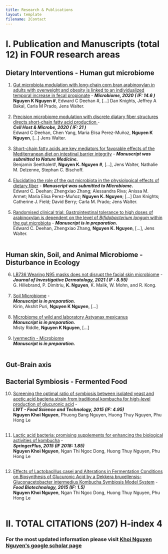 ```yaml
---
title: Research & Publications
layout: template
filename: 2Contact
--- 
```


# I.  Publication and Manuscripts (total 12) in FOUR research areas 

## Dietary Interventions - Human gut microbiome

1.    [Gut microbiota modulation with long-chain corn bran arabinoxylan in adults with overweight and obesity is linked to an individualized temporal increase in fecal propionate](https://microbiomejournal.biomedcentral.com/articles/10.1186/s40168-020-00887-w) - _**Microbiome, 2020 ( IF: 14.6 )**_ <br>
**Nguyen K Nguyen #**, Edward C Deehan #, [...] Dan Knights, Jeffrey A Bakal, Carla M Prado, Jens Walter.
<br /> <br /> 
2.    [Precision microbiome modulation with discrete diatary fiber structures directs short-chain fatty acid production ](https://www.cell.com/cell-host-microbe/fulltext/S1931-3128(20)30045-7?_returnURL=https%3A%2F%2Flinkinghub.elsevier.com%2Fretrieve%2Fpii%2FS1931312820300457%3Fshowall%3Dtrue) - <br>  _**Cell Host & Microbe, 2020 ( IF: 21 )**_ <br>
Edward C Deehan, Chen Yang, Maria Elisa Perez-Muñoz, **Nguyen K Nguyen**, [...] Jens Walter.
<br /> <br /> 
3.   [Short-chain fatty acids are key mediators for favorable effects of the Mediterranean diet on intestinal barrier integrity](https://biokhoi.github.io/2Contact.md) -  _**Manuscript was submitted to Nature Medicine.**_ <br> 
Benjamin Seethaler#, **Nguyen K. Nguyen #**, [...], Jens Walter, Nathalie M. Delzenne, Stephan C. Bischoff.
<br /> <br />
4.   [Elucidating the role of the gut microbiota in the physiological effects of dietary fiber](https://biokhoi.github.io/2Contact.md) - _**Manuscript was submitted to Microbiome.**_ <br> 
Edward C. Deehan; Zhengxiao Zhang; Alessandra Riva; Anissa M. Armet; Maria Elisa Perez-Muñoz; **Nguyen K. Nguyen**; [...] Dan Knights; Catherine J. Field; David Berry; Carla M. Prado; Jens Walter.
<br /> <br />
5.   [Randomised clinical trial: Gastrointestinal tolerance to high doses of arabinoxylan is dependent on the level of *Bifidobacterium longum* within the gut microbiota](https://biokhoi.github.io/2Contact.md) - _**Manuscript is in preparation.**_ <br> 
Edward C. Deehan, Zhengxiao Zhang, **Nguyen K. Nguyen**, [...], Jens Walter.
<br /> <br />
## Human skin, Soil, and Animal Microbiome - Disturbance in Ecology
6.   [LB736 Wearing N95 masks does not disrupt the facial skin microbiome](https://www.jidonline.org/article/S0022-202X(21)01523-2/fulltext) - _**Journal of Investigative Dermatology, 2021 ( IF : 8.55)**_ <br> 
G. Hillebrand, P. Dimitriu, **K. Nguyen**, K. Malik, W. Mohn, and R. Kong.
<br /> <br />
7.    [Soil Microbiome](https://biokhoi.github.io/2Contact.md) - <br> _**Manuscript is in preparation.**_ <br>
Kirin, Akshit Puri, **Nguyen K Nguyen**, [...]
<br /> <br />
8.    [Microbiome of wild and laboratory Astyanax mexicanus](https://biokhoi.github.io/2Contact.md) <br>  _**Manuscript is in preparation.**_ <br>
Misty Riddle, **Nguyen K Nguyen**, [...] 
<br /> <br />
9.    [Ivermectin - Microbiome](https://biokhoi.github.io/2Contact.md) <br>  _**Manuscript is in preparation.**_
<br /> <br />
## Gut-Brain axis


## Bacterial Symbiosis - Fermented Food
10.   [Screening the optimal ratio of symbiosis between isolated yeast and acetic acid bacteria strain from traditional kombucha for high-level production of glucuronic acid](https://www.sciencedirect.com/science/article/abs/pii/S0023643815300323) - <br> _**LWT - Food Science and Technology, 2015 (IF: 4.95)**_ <br>
**Nguyen Khoi Nguyen**, Phuong Bang Nguyen, Huong Thuy Nguyen, Phu Hong Le
<br /> <br />

11.   [Lactic acid bacteria: promising supplements for enhancing the biological activities of kombucha](https://link.springer.com/article/10.1186/s40064-015-0872-3) - <br> _**SpringerPlus, 2015 (IF 2018: 1.85)**_ <br>
**Nguyen Khoi Nguyen**, Ngan Thi Ngoc Dong, Huong Thuy Nguyen, Phu Hong Le
<br /> <br />

12.   [Effects of Lactobacillus casei and Alterations in Fermentation Conditions on Biosynthesis of Glucuronic Acid by a Dekkera bruxellensis-Gluconacetobacter intermedius Kombucha Symbiosis Model System](https://www.tandfonline.com/doi/abs/10.1080/08905436.2015.1092446) - <br> _**Food Biotechnology, 2015 (IF: 1.5)**_ <br>
**Nguyen Khoi Nguyen**, Ngan Thi Ngoc Dong, Huong Thuy Nguyen, Phu Hong Le
<br /> <br />

# II. TOTAL CITATIONS (207) H-index 4 
### For the most updated information please visit [Khoi Nguyen Nguyen's google scholar page](https://scholar.google.com.vn/citations?view_op=list_works&hl=vi&hl=vi&user=7Xrudt0AAAAJ)



